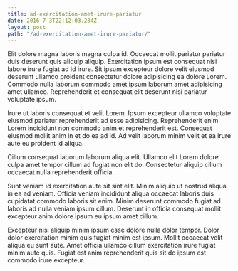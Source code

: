 ```yaml
---
title: ad-exercitation-amet-irure-pariatur
date: 2016-7-3T22:12:03.284Z
layout: post
path: "/ad-exercitation-amet-irure-pariatur/"
---
```


Elit dolore magna laboris magna culpa id. Occaecat mollit pariatur pariatur duis deserunt quis aliquip aliquip. Exercitation ipsum est consequat nisi labore irure fugiat ad id irure. Sit ipsum excepteur dolore velit eiusmod deserunt ullamco proident consectetur dolore adipisicing ea dolore Lorem. Commodo nulla laborum commodo amet ipsum laborum amet adipisicing amet ullamco. Reprehenderit et consequat elit deserunt nisi pariatur voluptate ipsum.

Irure ut laboris consequat et velit Lorem. Ipsum excepteur ullamco voluptate eiusmod pariatur reprehenderit ad esse adipisicing. Reprehenderit enim Lorem incididunt non commodo anim et reprehenderit est. Consequat eiusmod mollit anim in et do ea ad id. Ad velit laborum minim velit et ea irure aute eu proident id aliqua.

Cillum consequat laborum laborum aliqua elit. Ullamco elit Lorem dolore culpa amet tempor cillum ad fugiat non elit do. Consectetur aliquip cillum occaecat nulla reprehenderit officia.

Sunt veniam id exercitation aute sit sint elit. Minim aliquip ut nostrud aliqua in ea ad veniam. Officia veniam incididunt aliqua occaecat laboris duis cupidatat commodo laboris sit enim. Minim deserunt commodo fugiat ad laboris ad nulla veniam ipsum cillum. Deserunt in officia consequat mollit excepteur anim dolore ipsum eu ipsum amet cillum.

Excepteur nisi aliquip minim ipsum esse dolore nulla dolor tempor. Dolor dolor exercitation minim quis fugiat minim est ipsum. Mollit occaecat velit aliqua eu sunt aute. Amet officia ullamco cillum exercitation irure fugiat minim aute quis. Fugiat est anim reprehenderit quis sit do ipsum est commodo irure excepteur.